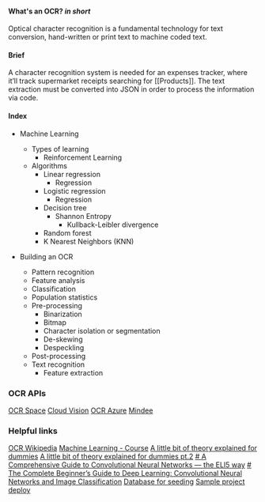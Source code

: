 #### What's an OCR? _in short_
Optical character recognition is a fundamental technology for text conversion, hand-written or print text to machine coded text.

#### Brief
A character recognition system is needed for an expenses tracker, where it’ll track supermarket receipts searching for [[Products]]. The text extraction must be converted into JSON in order to process the information via code. 

#### Index

* Machine Learning
	* Types of learning
		* Reinforcement Learning
	* Algorithms
		* Linear regression
			* Regression
		* Logistic regression
			* Regression
		* Decision tree
			* Shannon Entropy
				* Kullback-Leibler divergence
		* Random forest
		* K Nearest Neighbors (KNN)
	
* Building an OCR
	* Pattern recognition
	* Feature analysis
	* Classification
	* Population statistics
	* Pre-processing
		* Binarization
		* Bitmap
		* Character isolation or segmentation
		* De-skewing
		* Despeckling
	* Post-processing
	* Text recognition
		* Feature extraction

### OCR APIs
[OCR Space](https://ocr.space/ocrapi)
[Cloud Vision](https://cloud.google.com/vision/docs/ocr?hl=es-419)
[OCR Azure](https://learn.microsoft.com/en-us/azure/ai-services/computer-vision/overview-ocr)
[Mindee](https://mindee.com/?utm_source=google&utm_campaign=eu_search_ocr_exact&utm_medium=136616348546&utm_term=ocr%20api&gclid=Cj0KCQjwoK2mBhDzARIsADGbjeqD7Z9ljJqkwG0aWeui9eWQAyJpJdIR4aIfUEMrcmSZdd3Kr9EpLRAaAmMuEALw_wcB)
### Helpful links

[OCR Wikipedia](https://en.wikipedia.org/wiki/Optical_character_recognition)
[Machine Learning - Course](https://www.youtube.com/watch?v=i_LwzRVP7bg)
[A little bit of theory explained for dummies](https://nanonets.com/blog/receipt-ocr/)
[A little bit of theory explained for dummies pt.2](https://moov.ai/en/blog/optical-character-recognition-ocr)
[# A Comprehensive Guide to Convolutional Neural Networks — the ELI5 way](https://towardsdatascience.com/a-comprehensive-guide-to-convolutional-neural-networks-the-eli5-way-3bd2b1164a53)
[# The Complete Beginner’s Guide to Deep Learning: Convolutional Neural Networks and Image Classification](https://towardsdatascience.com/wtf-is-image-classification-8e78a8235acb)
[Database for seeding](https://www.nist.gov/srd/nist-special-database-19)
[Sample project deploy](https://github.com/Mastermind0100/Optical-Character-Recognizer/blob/master/src/ocr.py)
